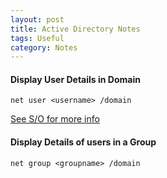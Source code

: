 ```yaml
---
layout: post
title: Active Directory Notes
tags: Useful
category: Notes
---
```


#### Display User Details in Domain ####

~~~
net user <username> /domain
~~~

[See S/O for more info](http://superuser.com/questions/611839/how-can-i-find-out-which-user-groups-my-domain-user-belongs-to)  

#### Display Details of users in a Group ####

~~~
net group <groupname> /domain
~~~

